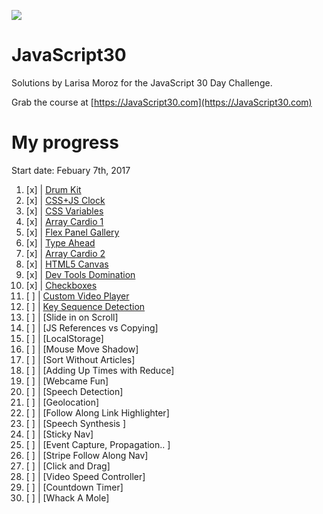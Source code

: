 ![](https://javascript30.com/images/JS3-social-share.png)

# JavaScript30

Solutions by Larisa Moroz for the JavaScript 30 Day Challenge.

Grab the course at [https://JavaScript30.com](https://JavaScript30.com)


# My progress

Start date: Febuary 7th, 2017

1.  [x] | [Drum Kit](https://lmoroz.github.io/javascript30/01%20-%20JavaScript%20Drum%20Kit/index.html)
2.  [x] | [CSS+JS Clock](https://lmoroz.github.io/javascript30/02%20-%20JS%20+%20CSS%20Clock/index.html)
3.  [x] | [CSS Variables](https://lmoroz.github.io/javascript30/03%20-%20CSS%20Variables/index.html)
4.  [x] | [Array Cardio 1](https://lmoroz.github.io/javascript30/04%20-%20Array%20Cardio%20Day%201/index.html)
5.  [x] | [Flex Panel Gallery](https://lmoroz.github.io/javascript30/05%20-%20Flex%20Panel%20Gallery/index.html)
6.  [x] | [Type Ahead](https://lmoroz.github.io/javascript30/06%20-%20Type%20Ahead/index.html)
7.  [x] | [Array Cardio 2](https://lmoroz.github.io/javascript30/07%20-%20Array%20Cardio%20Day%202/index.html)
8.  [x] | [HTML5 Canvas](https://lmoroz.github.io/javascript30/08%20-%20Fun%20with%20HTML5%20Canvas/index.html)
9.  [x] | [Dev Tools Domination](https://lmoroz.github.io/javascript30/09%20-%20Dev%20Tools%20Domination/index.html)
10. [x] | [Checkboxes](https://lmoroz.github.io/javascript30/10%20-%20Hold%20Shift%20and%20Check%20Checkboxes/index.html)
11. [ ] | [Custom Video Player](https://lmoroz.github.io/javascript30/11%20-%20Custom%20Video%20Player/index.html)
12. [ ] | [Key Sequence Detection](https://lmoroz.github.io/javascript30/12%20-%20Key%20Sequence%20Detection/index.html)
13. [ ] | [Slide in on Scroll]
14. [ ] | [JS References vs Copying]
15. [ ] | [LocalStorage]
16. [ ] | [Mouse Move Shadow]
17. [ ] | [Sort Without Articles]
18. [ ] | [Adding Up Times with Reduce]
19. [ ] | [Webcame Fun]
20. [ ] | [Speech Detection]
21. [ ] | [Geolocation]
22. [ ] | [Follow Along Link Highlighter]
23. [ ] | [Speech Synthesis ]
24. [ ] | [Sticky Nav]
25. [ ] | [Event Capture, Propagation.. ]
26. [ ] | [Stripe Follow Along Nav]
27. [ ] | [Click and Drag]
28. [ ] | [Video Speed Controller]
29. [ ] | [Countdown Timer]
30. [ ] | [Whack A Mole]